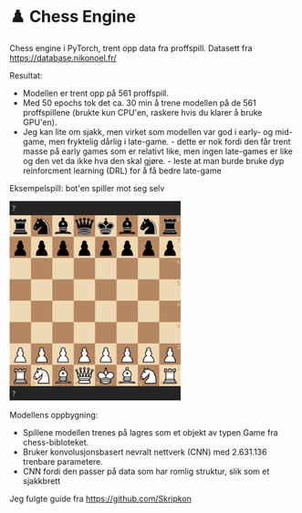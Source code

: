 # ♟️ Chess Engine
Chess engine i PyTorch, trent opp data fra proffspill. Datasett fra https://database.nikonoel.fr/ 

Resultat:
- Modellen er trent opp på 561 proffspill. 
- Med 50 epochs tok det ca. 30 min å trene modellen på de 561 proffspillene (brukte kun CPU'en, raskere hvis du klarer å bruke GPU'en). 
- Jeg kan lite om sjakk, men virket som modellen var god i early- og mid-game, men fryktelig dårlig i late-game.
      - dette er nok fordi den får trent masse på early games som er relativt like, men ingen late-games er like og den vet da ikke hva den skal gjøre.
      - leste at man burde bruke dyp reinforcment learning (DRL) for å få bedre late-game

Eksempelspill: bot'en spiller mot seg selv
<p align="left">
  <img src="eksempel_game.gif" alt="Chess Engine Demo" width="300" padding-left="100px"/>
</p>

Modellens oppbygning:
- Spillene modellen trenes på lagres som et objekt av typen Game fra chess-bibloteket. 
- Bruker konvolusjonsbasert nevralt nettverk (CNN) med 2.631.136 trenbare parametere.
- CNN fordi den passer på data som har romlig struktur, slik som et sjakkbrett

Jeg fulgte guide fra https://github.com/Skripkon 
